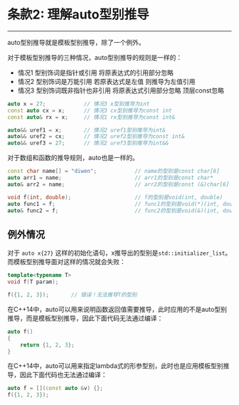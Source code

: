 # 条款2: 理解auto型别推导

---

auto型别推导就是模板型别推导，除了一个例外。

对于模板型别推导的三种情况，auto型别推导的规则是一样的：

- 情况1 型别饰词是指针或引用 将原表达式的引用部分忽略
- 情况2 型别饰词是万能引用 若原表达式是左值 则推导为左值引用
- 情况3 型别饰词既非指针也非引用 将原表达式引用部分忽略 顶层const忽略

```c++
auto x = 27;            // 情况3 x型别推导为int
const auto cx = x;      // 情况3 cx型别推导为const int
const auto& rx = x;     // 情况1 rx型别推导为const int&

auto&& uref1 = x;       // 情况2 uref1型别推导为int&
auto&& uref2 = cx;      // 情况2 uref2型别推导为const int&
auto&& uref3 = 27;      // 情况2 uref3型别推导为int&&
```

对于数组和函数的推导规则，auto也是一样的。

```c++
const char name[] = "diwen";            // name的型别是const char[6]
auto arr1 = name;                       // arr1的型别是const char*
auto& arr2 = name;                      // arr2的型别是const (&)char[6]

void f(int, double);                    // f的型别是void(int, double)
auto func1 = f;                         // func1的型别是void(*)(int, double)
auto& func2 = f;                        // func2的型别是void(&)(int, double)
```

## 例外情况

对于 `auto x{27}` 这样的初始化语句，x推导出的型别是`std::initializer_list`。而模板型别推导面对这样的情况就会失败：

```c++
template<typename T>
void f(T param);

f({1, 2, 3});       // 错误！无法推导T的型别
```

在C++14中，auto可以用来说明函数返回值需要推导，此时应用的不是auto型别推导，而是模板型别推导，因此下面代码无法通过编译：

```c++
auto f()
{
    return {1, 2, 3};
}
```

在C++14中，auto可以用来指定lambda式的形参型别，此时也是应用模板型别推导，因此下面代码也无法通过编译：

```c++
auto f = [](const auto &v) {};
f({1, 2, 3});
```
